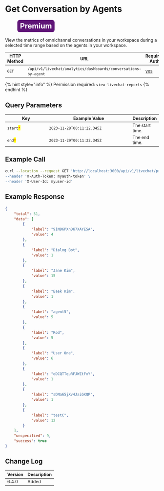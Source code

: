 # Get Conversation by Agents

<figure><img src="../../../../../../../.gitbook/assets/Premium.svg" alt=""><figcaption></figcaption></figure>

View the metrics of omnichannel conversations in your workspace during a selected time range based on the agents in your workspace.

<table><thead><tr><th width="163">HTTP Method</th><th width="332">URL</th><th>Requires Auth</th></tr></thead><tbody><tr><td><code>GET</code></td><td><code>/api/v1/livechat/analytics/dashboards/conversations-by-agent</code></td><td><a href="../../../authentication-endpoints/">yes</a></td></tr></tbody></table>

{% hint style="info" %}
Permission required: `view-livechat-reports`
{% endhint %}

## Query Parameters

<table><thead><tr><th width="163">Key</th><th width="332">Example Value</th><th>Description</th></tr></thead><tbody><tr><td><code>start</code><mark style="color:red;"><code>*</code></mark></td><td><code>2023-11-28T00:11:22.345Z</code></td><td>The start time.</td></tr><tr><td><code>end</code><mark style="color:red;"><code>*</code></mark></td><td><code>2023-11-29T00:11:22.345Z</code></td><td>The end time.</td></tr></tbody></table>

## Example Call

```bash
curl --location --request GET 'http://localhost:3000/api/v1/livechat/priorities\
--header 'X-Auth-Token: myauth-token' \
--header 'X-User-Id: myuser-id'
```

## Example Response

```json
{
    "total": 51,
    "data": [
        {
            "label": "9iN96PXnDK7XAYESA",
            "value": 4
        },
        {
            "label": "Dialog Bot",
            "value": 1
        },
        {
            "label": "Jane Kim",
            "value": 15
        },
        {
            "label": "Baek Kim",
            "value": 1
        },
        {
            "label": "agent5",
            "value": 5
        },
        {
            "label": "Rod",
            "value": 5
        },
        {
            "label": "User One",
            "value": 6
        },
        {
            "label": "oDCQTTquRFJWZtFxY",
            "value": 1
        },
        {
            "label": "sDNa65jXv4JaiGKQP",
            "value": 1
        },
        {
            "label": "testC",
            "value": 12
        }
    ],
    "unspecified": 9,
    "success": true
}
```

## Change Log

| Version | Description |
| ------- | ----------- |
| 6.4.0   | Added       |
